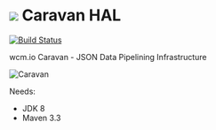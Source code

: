 <img src="http://wcm.io/images/favicon-16@2x.png"/> Caravan HAL
======
[![Build Status](https://travis-ci.org/wcm-io-caravan/caravan-hal.png?branch=master)](https://travis-ci.org/wcm-io-caravan/caravan-hal)

wcm.io Caravan - JSON Data Pipelining Infrastructure

![Caravan](https://github.com/wcm-io-caravan/caravan-tooling/blob/master/public_site/src/site/resources/images/caravan.gif)

Needs:
- JDK 8
- Maven 3.3
